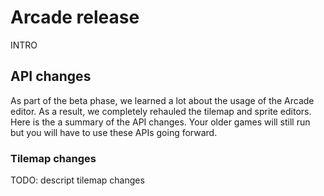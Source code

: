 # Arcade release

INTRO

## API changes

As part of the beta phase, we learned a lot about the usage of the Arcade editor. As a result, we completely rehauled the tilemap and sprite editors. Here is the a summary of the API changes. Your older games will still run but you will have to use these APIs going forward.

### Tilemap changes

TODO: descript tilemap changes

